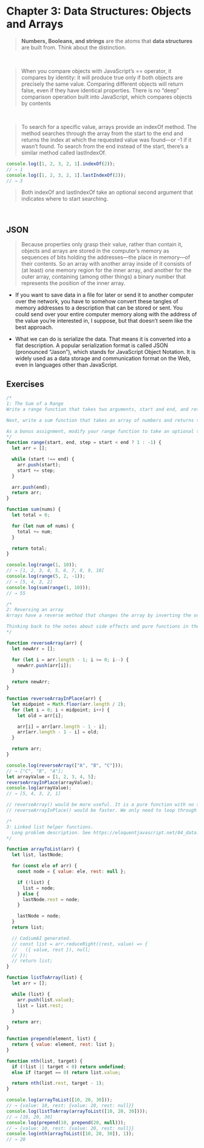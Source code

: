 # Chapter 3: Data Structures: Objects and Arrays

> **Numbers, Booleans, and strings** are the atoms that **data structures** are built from. Think about the distinction.

<br>

> When you compare objects with JavaScript’s == operator, it compares by identity: it will produce true only if both objects are precisely the same value. Comparing different objects will return false, even if they have identical properties. There is no “deep” comparison operation built into JavaScript, which compares objects by contents

<br>

> To search for a specific value, arrays provide an indexOf method. The method searches through the array from the start to the end and returns the index at which the requested value was found—or -1 if it wasn’t found. To search from the end instead of the start, there’s a similar method called lastIndexOf.

```javascript
console.log([1, 2, 3, 2, 1].indexOf(2));
// → 1
console.log([1, 2, 3, 2, 1].lastIndexOf(2));
// → 3
```

> Both indexOf and lastIndexOf take an optional second argument that indicates where to start searching.

<br>

## JSON

> Because properties only grasp their value, rather than contain it, objects and arrays are stored in the computer’s memory as sequences of bits holding the addresses—the place in memory—of their contents. So an array with another array inside of it consists of (at least) one memory region for the inner array, and another for the outer array, containing (among other things) a binary number that represents the position of the inner array.

- If you want to save data in a file for later or send it to another computer over the network, you have to somehow convert these tangles of memory addresses to a description that can be stored or sent. You could send over your entire computer memory along with the address of the value you’re interested in, I suppose, but that doesn’t seem like the best approach.

- What we can do is serialize the data. That means it is converted into a flat description. A popular serialization format is called JSON (pronounced “Jason”), which stands for JavaScript Object Notation. It is widely used as a data storage and communication format on the Web, even in languages other than JavaScript.
  <br>

## Exercises

```javascript
/*
1: The Sum of a Range
Write a range function that takes two arguments, start and end, and returns an array containing all the numbers from start up to (and including) end.

Next, write a sum function that takes an array of numbers and returns the sum of these numbers. Run the example program and see whether it does indeed return 55.

As a bonus assignment, modify your range function to take an optional third argument that indicates the “step” value used when building the array. If no step is given, the elements go up by increments of one, corresponding to the old behavior. The function call range(1, 10, 2) should return [1, 3, 5, 7, 9]. Make sure it also works with negative step values so that range(5, 2, -1) produces [5, 4, 3, 2].
*/
function range(start, end, step = start < end ? 1 : -1) {
  let arr = [];

  while (start !== end) {
    arr.push(start);
    start += step;
  }

  arr.push(end);
  return arr;
}

function sum(nums) {
  let total = 0;

  for (let num of nums) {
    total += num;
  }

  return total;
}

console.log(range(1, 10));
// → [1, 2, 3, 4, 5, 6, 7, 8, 9, 10]
console.log(range(5, 2, -1));
// → [5, 4, 3, 2]
console.log(sum(range(1, 10)));
// → 55
```

```javascript
/*
2: Reversing an array
Arrays have a reverse method that changes the array by inverting the order in which its elements appear. For this exercise, write two functions, reverseArray and reverseArrayInPlace. The first, reverseArray, takes an array as argument and produces a new array that has the same elements in the inverse order. The second, reverseArrayInPlace, does what the reverse method does: it modifies the array given as argument by reversing its elements. Neither may use the standard reverse method.

Thinking back to the notes about side effects and pure functions in the previous chapter, which variant do you expect to be useful in more situations? Which one runs faster?
*/

function reverseArray(arr) {
  let newArr = [];

  for (let i = arr.length - 1; i >= 0; i--) {
    newArr.push(arr[i]);
  }

  return newArr;
}

function reverseArrayInPlace(arr) {
  let midpoint = Math.floor(arr.length / 2);
  for (let i = 0; i < midpoint; i++) {
    let old = arr[i];

    arr[i] = arr[arr.length - 1 - i];
    arr[arr.length - 1 - i] = old;
  }

  return arr;
}

console.log(reverseArray(["A", "B", "C"]));
// → ["C", "B", "A"];
let arrayValue = [1, 2, 3, 4, 5];
reverseArrayInPlace(arrayValue);
console.log(arrayValue);
// → [5, 4, 3, 2, 1]

// reverseArray() would be more useful. It is a pure function with no side-effects and doesn't change the original array.
// reverseArrayInPlace() would be faster. We only need to loop through half of the array.
```

```javascript
/*
3: Linked list helper functions.
  Long problem description. See https://eloquentjavascript.net/04_data.html#i_nSTX34CM1M for details
*/

function arrayToList(arr) {
  let list, lastNode;

  for (const ele of arr) {
    const node = { value: ele, rest: null };

    if (!list) {
      list = node;
    } else {
      lastNode.rest = node;
    }

    lastNode = node;
  }
  return list;

  // CodiumAI generated.
  // const list = arr.reduceRight((rest, value) => {
  //   ({ value, rest }), null;
  // });
  // return list;
}

function listToArray(list) {
  let arr = [];

  while (list) {
    arr.push(list.value);
    list = list.rest;
  }

  return arr;
}

function prepend(element, list) {
  return { value: element, rest: list };
}

function nth(list, target) {
  if (!list || target < 0) return undefined;
  else if (target == 0) return list.value;

  return nth(list.rest, target - 1);
}

console.log(arrayToList([10, 20, 30]));
// → {value: 10, rest: {value: 20, rest: null}}
console.log(listToArray(arrayToList([10, 20, 30])));
// → [10, 20, 30]
console.log(prepend(10, prepend(20, null)));
// → {value: 10, rest: {value: 20, rest: null}}
console.log(nth(arrayToList([10, 20, 30]), 1));
// → 20
```

